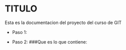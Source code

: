 # TITULO
Esta es la documentacion del proyecto del curso de GIT

- Paso 1:

- Paso 2:
  ###Que es lo que contiene:
